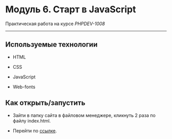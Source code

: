 # Модуль 6. Старт в JavaScript

Практическая работа на курсе *PHPDEV-1008*

---

## Используемые технологии

* HTML

* CSS

* JavaScript

* Web-fonts

## Как открыть/запустить

* Зайти в папку сайта в файловом менеджере, кликнуть 2 раза по файлу index.html.

* Перейти по [ссылке](https://github.com/Nesterov777/JS_sobitiya).